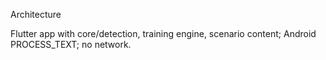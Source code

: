 Architecture

Flutter app with core/detection, training engine, scenario content; Android PROCESS_TEXT; no network.
